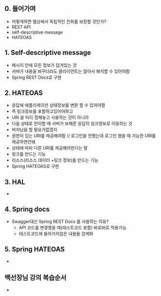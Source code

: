 ## 0. 들어가며
- 어떻게하면 웹상에서 독립적인 진화를 보장할 것인가?
- REST API
- self-descriptive message
- HATEOAS 

## 1. Self-descriptive message
- 메시지 안에 모든 정보가 담겨있는 것
- 서버가 내용을 바꾸더라도 클라이언트는 알아서 해석할 수 있어야함
- Spring REST Docs로 구현

## 2. HATEOAS
- 응답에 애플리케이션 상태정보를 변환 할 수 있어야함
- 즉 링크정보를 포함하고있어야하고
- URI 을 미리 정해놓고 사용하는 것이 아니라
- 다음 상태로 전이할 때 서버가 보해준 응답의 링크정보로 이동하는 것
- 버저닝을 할 필요가없겠지
- 권한이 있는 URI를 제공해야함 // 로그인을 안했는데 로그인 했을 때 가능한 URI를 제공하면안돼
- 상태에 따라 다른 URI를 제공해야한다는 말 
- 링크를 만드는 기능
- 리소스(리소스 데이터 +링크 정보)를 만드는 기능
- Spring HATEOAS로 구현

## 3. HAL
- 

## 4. Spring docs
- Swagger대신 Spring REST Docs 를 사용하는 이유?
  - API 코드를 변경했을 때(테스트코드 포함) 바로바로 적용가능
  - 테스트코드에 들어가지않은 내용들 강제화

## 5. Spring HATEOAS
- 

## 백선장님 강의 복습순서
- 